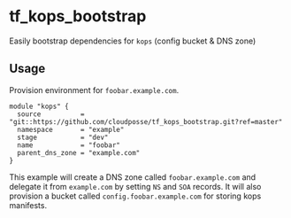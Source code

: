# tf_kops_bootstrap

Easily bootstrap dependencies for `kops` (config bucket & DNS zone)

## Usage

Provision environment for `foobar.example.com`.

```
module "kops" {
  source          = "git::https://github.com/cloudposse/tf_kops_bootstrap.git?ref=master"
  namespace       = "example"
  stage           = "dev"
  name            = "foobar"
  parent_dns_zone = "example.com"
}
```

This example will create a DNS zone called `foobar.example.com` and delegate it from `example.com` by setting `NS` and `SOA` records. It will also provision a bucket called `config.foobar.example.com` for storing kops manifests.
